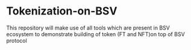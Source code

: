# Tokenization-on-BSV
This repository will make use of all tools which are present in BSV ecosystem to demonstrate building of token (FT and NFT)on top of BSV protocol
